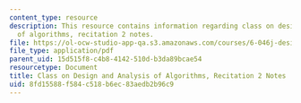 ```yaml
---
content_type: resource
description: This resource contains information regarding class on design and analysis
  of algorithms, recitation 2 notes.
file: https://ol-ocw-studio-app-qa.s3.amazonaws.com/courses/6-046j-design-and-analysis-of-algorithms-spring-2015/8fd15588f584c518b6ec83aedb2b96c9_MIT6_046JS15_Recitation2.pdf
file_type: application/pdf
parent_uid: 15d515f8-c4b8-4142-510d-b3da89bcae54
resourcetype: Document
title: Class on Design and Analysis of Algorithms, Recitation 2 Notes
uid: 8fd15588-f584-c518-b6ec-83aedb2b96c9
---
```

